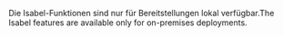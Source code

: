 <span data-ttu-id="911dc-101">Die Isabel-Funktionen sind nur für Bereitstellungen lokal verfügbar.</span><span class="sxs-lookup"><span data-stu-id="911dc-101">The Isabel features are available only for on-premises deployments.</span></span>